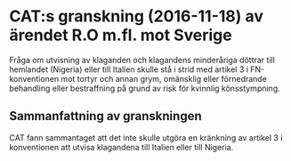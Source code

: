 # CAT:s granskning (2016-11-18) av ärendet R.O m.fl. mot Sverige

Fråga om utvisning av klaganden och klagandens minderåriga döttrar till hemlandet (Nigeria) eller till Italien skulle stå i strid med artikel 3 i FN\-konventionen mot tortyr och annan grym, omänsklig eller förnedrande behandling eller bestraffning på grund av risk för kvinnlig könsstympning.


## Sammanfattning av granskningen

CAT fann sammantaget att det inte skulle utgöra en kränkning av artikel 3 i konventionen att utvisa klagandena till Italien eller till Nigeria.

